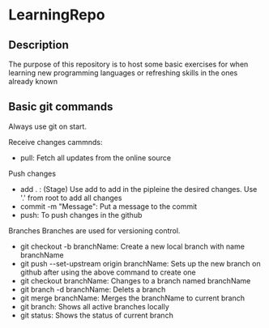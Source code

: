 # LearningRepo

## Description
The purpose of this repository is to host some basic exercises for when learning new programming languages or refreshing skills in the ones already known


## Basic git commands
Always use git on start.

Receive changes cammnds:
* pull: Fetch all updates from the online source

Push changes
* add . : (Stage) Use add to add in the pipleine the desired changes. Use '.' from root to add all changes
* commit -m "Message": Put a message to the commit
* push: To push changes in the github

Branches
Branches are used for versioning control.
* git checkout -b branchName: Create a new local branch with name branchName
* git push --set-upstream origin branchName: Sets up the new branch on github after using the above command to create one
* git checkout branchName: Changes to a branch named branchName
* git branch -d branchName: Delets a branch
* git merge branchName: Merges the branchName to current branch
* git branch: Shows all active branches locally
* git status: Shows the status of current branch